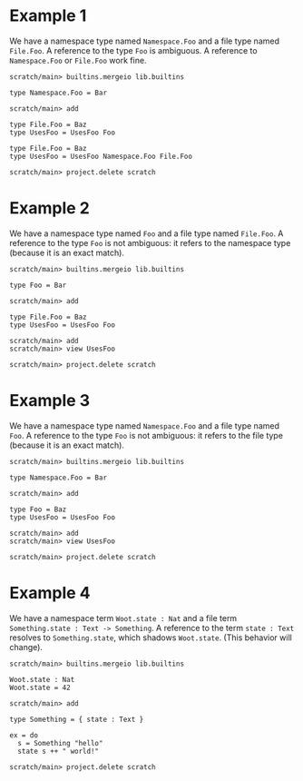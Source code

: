 # Example 1

We have a namespace type named `Namespace.Foo` and a file type named `File.Foo`. A reference to the type `Foo` is
ambiguous. A reference to `Namespace.Foo` or `File.Foo` work fine.

```ucm
scratch/main> builtins.mergeio lib.builtins
```

```unison
type Namespace.Foo = Bar
```

```ucm
scratch/main> add
```

```unison:error
type File.Foo = Baz
type UsesFoo = UsesFoo Foo
```

```unison
type File.Foo = Baz
type UsesFoo = UsesFoo Namespace.Foo File.Foo
```

```ucm
scratch/main> project.delete scratch
```

# Example 2

We have a namespace type named `Foo` and a file type named `File.Foo`. A reference to the type `Foo` is not ambiguous:
it refers to the namespace type (because it is an exact match).

```ucm
scratch/main> builtins.mergeio lib.builtins
```

```unison
type Foo = Bar
```

```ucm
scratch/main> add
```

```unison
type File.Foo = Baz
type UsesFoo = UsesFoo Foo
```

```ucm
scratch/main> add
scratch/main> view UsesFoo
```

```ucm
scratch/main> project.delete scratch
```

# Example 3

We have a namespace type named `Namespace.Foo` and a file type named `Foo`. A reference to the type `Foo` is not ambiguous:
it refers to the file type (because it is an exact match).

```ucm
scratch/main> builtins.mergeio lib.builtins
```

```unison
type Namespace.Foo = Bar
```

```ucm
scratch/main> add
```

```unison
type Foo = Baz
type UsesFoo = UsesFoo Foo
```

```ucm
scratch/main> add
scratch/main> view UsesFoo
```

```ucm
scratch/main> project.delete scratch
```

# Example 4

We have a namespace term `Woot.state : Nat` and a file term `Something.state : Text -> Something`. A reference to the
term `state : Text` resolves to `Something.state`, which shadows `Woot.state`. (This behavior will change).

```ucm
scratch/main> builtins.mergeio lib.builtins
```

```unison
Woot.state : Nat
Woot.state = 42
```

```ucm
scratch/main> add
```

```unison
type Something = { state : Text }

ex = do
  s = Something "hello"
  state s ++ " world!"
```

```ucm
scratch/main> project.delete scratch
```
